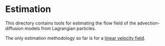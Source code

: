 Estimation
==============

This directory contains tools for estimating the flow field of the advection-diffusion models from Lagrangian particles.

The only estimation methodology so far is for a [linear velocity field](LinearVelocityField/).


